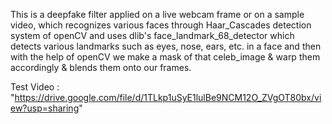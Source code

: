 This is a deepfake filter applied on a live webcam frame or on a sample video, which recognizes various faces through Haar_Cascades detection system of openCV and uses dlib's face_landmark_68_detector which detects various landmarks such as eyes, nose, ears, etc. in a face and then with the help of openCV we make a mask of that celeb_image & warp them accordingly & blends them onto our frames.

Test Video : "https://drive.google.com/file/d/1TLkp1uSyE1lulBe9NCM12O_ZVgOT80bx/view?usp=sharing"
